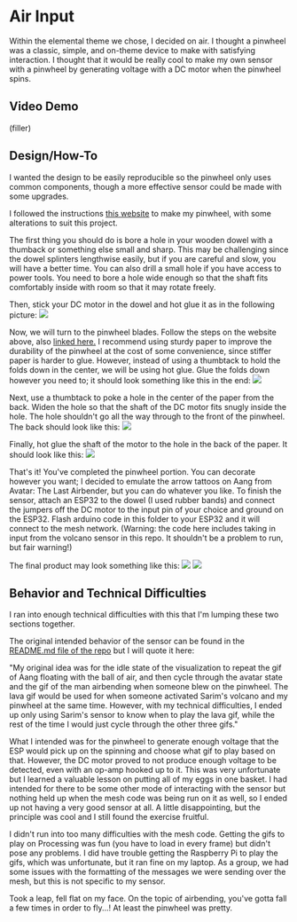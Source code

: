 #  Air Input

Within the elemental theme we chose, I decided on air. I thought a pinwheel was a classic, simple, and on-theme device to make with satisfying interaction. I thought that it would be really cool to make my own sensor with a pinwheel by generating voltage with a DC motor when the pinwheel spins.

## Video Demo
(filler)

## Design/How-To

I wanted the design to be easily reproducible so the pinwheel only uses common components, though a more effective sensor could be made with some upgrades.

I followed the instructions [this website](http://www.leslietryon.com/3dcolorcutout/makepinw/makepinwheel.html) to make my pinwheel, with some alterations to suit this project.

The first thing you should do is bore a hole in your wooden dowel with a thumback or something else small and sharp. This may be challenging since the dowel splinters lengthwise easily, but if you are careful and slow, you will have a better time. You can also drill a small hole if you have access to power tools. You need to bore a hole wide enough so that the shaft fits comfortably inside with room so that it may rotate freely.

Then, stick your DC motor in the dowel and hot glue it as in the following picture: ![](./docs/motor_glued.jpg)

Now, we will turn to the pinwheel blades. Follow the steps on the website above, also [linked here.](http://www.leslietryon.com/3dcolorcutout/makepinw/makepinwheel.html) I recommend using sturdy paper to improve the durability of the pinwheel at the cost of some convenience, since stiffer paper is harder to glue. However, instead of using a thumbtack to hold the folds down in the center, we will be using hot glue. Glue the folds down however you need to; it should look something like this in the end:
![](./docs/folded_front.jpg)

Next, use a thumbtack to poke a hole in the center of the paper from the back. Widen the hole so that the shaft of the DC motor fits snugly inside the hole. The hole shouldn't go all the way through to the front of the pinwheel. The back should look like this:
![](./docs/folded_back.jpg)

Finally, hot glue the shaft of the motor to the hole in the back of the paper. It should look like this:
![](./docs/pinwheel_side.jpg)

That's it! You've completed the pinwheel portion. You can decorate however you want; I decided to emulate the arrow tattoos on Aang from Avatar: The Last Airbender, but you can do whatever you like. To finish the sensor, attach an ESP32 to the dowel (I used rubber bands) and connect the jumpers off the DC motor to the input pin of your choice and ground on the ESP32. Flash arduino code in this folder to your ESP32 and it will connect to the mesh network. (Warning: the code here includes taking in input from the volcano sensor in this repo. It shouldn't be a problem to run, but fair warning!)

The final product may look something like this: ![](./docs/pinwheel_front.jpg)
![](./docs/pinwheel_back.jpg)

## Behavior and Technical Difficulties

I ran into enough technical difficulties with this that I'm lumping these two sections together. 

The original intended behavior of the sensor can be found in the [README.md file of the repo](../../README.md) but I will quote it here:

"My original idea was for the idle state of the visualization to repeat the gif of Aang floating with the ball of air, and then cycle through the avatar state and the gif of the man airbending when someone blew on the pinwheel. The lava gif would be used for when someone activated Sarim's volcano and my pinwheel at the same time. However, with my technical difficulties, I ended up only using Sarim's sensor to know when to play the lava gif, while the rest of the time I would just cycle through the other three gifs."

What I intended was for the pinwheel to generate enough voltage that the ESP would pick up on the spinning and choose what gif to play based on that. However, the DC motor proved to not produce enough voltage to be detected, even with an op-amp hooked up to it. This was very unfortunate but I learned a valuable lesson on putting all of my eggs in one basket. I had intended for there to be some other mode of interacting with the sensor but nothing held up when the mesh code was being run on it as well, so I ended up not having a very good sensor at all. A little disappointing, but the principle was cool and I still found the exercise fruitful.

I didn't run into too many difficulties with the mesh code. Getting the gifs to play on Processing was fun (you have to load in every frame) but didn't pose any problems. I did have trouble getting the Raspberry Pi to play the gifs, which was unfortunate, but it ran fine on my laptop. As a group, we had some issues with the formatting of the messages we were sending over the mesh, but this is not specific to my sensor.

Took a leap, fell flat on my face. On the topic of airbending, you've gotta fall a few times in order to fly...! At least the pinwheel was pretty.
